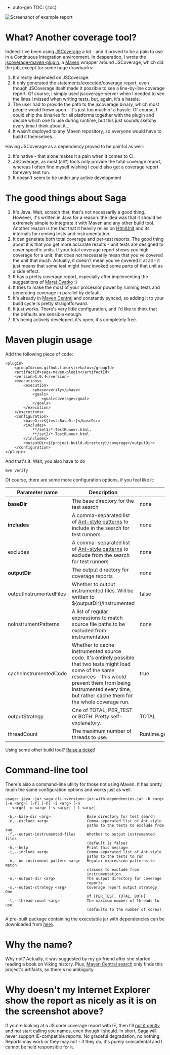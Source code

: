 * auto-gen TOC:
{:toc}

![Screenshot of example report](http://i40.tinypic.com/1s1c20.jpg)

What? Another coverage tool?
============================

Indeed. I've been using [JSCoverage](http://siliconforks.com/jscoverage/) a lot - and it proved to be a pain to use in
a Continuous Integration environment. In desperation, I wrote the
[jscoverage-maven-plugin](https://github.com/timurstrekalov/jscoverage-maven-plugin), a
[Maven](http://maven.apache.org/) wrapper around JSCoverage, which did the job, except for some huge drawbacks:

1. It directly depended on JSCoverage.
2. It only generated the statements/executed/coverage report, even though JSCoverage itself made it possible to see
    a line-by-line coverage report. Of course, I simply used jscoverage-server when I needed to see the lines I missed
    when writing tests, but, again, it's a hassle.
3. The user had to provide the path to the jscoverage binary, which most people would frown upon -
    it's just too much of a hassle. Of course, I could ship the binaries for all platforms together with the plugin
    and decide which one to use during runtime, but this just sounds sketchy every time I think about it...
4. It wasn't deployed to any Maven repository, so everyone would have to build it themselves.

Having JSCoverage as a dependency proved to be painful as well:

1. It's native - that alone makes it a pain when it comes to CI.
2. JSCoverage, as most (all?) tools only provide the total coverage report, whereas I often find myself wishing I could
    also get a coverage report for every test run.
3. It doesn't seem to be under any active development

The good things about Saga
==========================

1. It's Java. Wait, scratch that, that's not necessarily a good thing. However, it's written in Java for a reason: the
    idea was that it should be extremely simple to integrate it with Maven and any other build tool. Another reason is
    the fact that it heavily relies on [HtmlUnit](http://htmlunit.sourceforge.net/) and its internals for running
    tests and instrumentation.
2. It can generate both total coverage and per-test reports. The good thing about it is that you get more accurate
    results - unit tests are designed to cover specific units. If your total coverage report shows you high coverage
    for a unit, that does not necessarily mean that you've covered the unit that much. Actually, it doesn't mean you've
    covered it at all - it just means that some test might have invoked some parts of that unit as a side effect.
3. It has a pretty coverage report, especially after implementing the suggestions of
    [Marat Dyatko](https://github.com/vectart) :)
4. It tries to make the most of your processor power by running tests and generating coverage in parallel by default.
5. It's already in [Maven Central](http://repo1.maven.org/) and constantly synced, so adding it to your build cycle
    is pretty straightforward.
6. It just works. There's very little configuration, and I'd like to think that the defaults are sensible enough.
7. It's being actively developed, it's open, it's completely free.

Maven plugin usage
==================

Add the following piece of code:

    <plugin>
        <groupId>com.github.timurstrekalov</groupId>
        <artifactId>saga-maven-plugin</artifactId>
        <version>1.0.4</version>
        <executions>
            <execution>
                <phase>verify</phase>
                <goals>
                    <goal>coverage</goal>
                </goals>
            </execution>
        </executions>
        <configuration>
            <baseDir>${testsBaseDir}</baseDir>
            <includes>
                **/set1/*-TestRunner.html,
                **/set2/*-TestRunner.html
            </includes>
            <outputDir>${project.build.directory}/coverage</outputDir>
        </configuration>
    </plugin>

And that's it. Wait, you also have to do

    mvn verify

Of course, there are some more configuration options, if you feel like it:

<table>
    <thead>
        <tr>
            <th>Parameter name</th>
            <th>Description</th>
            <th>Default value</th>
        </tr>
    </thead>
    <tbody>
        <tr>
            <td><strong>baseDir</strong></td>
            <td>The base directory for the test search</td>
            <td>none</td>
        </tr>
        <tr>
            <td><strong>includes</strong></td>
            <td>
                A comma-separated list of
                <a href="http://ant.apache.org/manual/dirtasks.html#patterns">Ant-style patterns</a> to include in
                the search for test runners
            </td>
            <td>none</td>
        </tr>
        <tr>
            <td>excludes</td>
            <td>
                A comma-separated list of
                <a href="http://ant.apache.org/manual/dirtasks.html#patterns">Ant-style patterns</a> to exclude from
                the search for test runners
            </td>
            <td>none</td>
        </tr>
        <tr>
            <td><strong>outputDir</strong></td>
            <td>The output directory for coverage reports</td>
            <td>none</td>
        </tr>
        <tr>
            <td>outputInstrumentedFiles</td>
            <td>Whether to output instrumented files. Will be written to ${outputDir}/instrumented</td>
            <td>false</td>
        </tr>
        <tr>
            <td>noInstrumentPatterns</td>
            <td>A list of regular expressions to match source file paths to be excluded from instrumentation</td>
            <td>none</td>
        </tr>
        <tr>
            <td>cacheInstrumentedCode</td>
            <td>
                Whether to cache instrumented source code. It's entirely possible that two tests might load some of the
                same resources - this would prevent them from being instrumented every time, but rather cache them for
                the whole coverage run.
            </td>
            <td>true</td>
        </tr>
        <tr>
            <td>outputStrategy</td>
            <td>One of TOTAL, PER_TEST or BOTH. Pretty self-explanatory.</td>
            <td>TOTAL</td>
        </tr>
        <tr>
            <td>threadCount</td>
            <td>The maximum number of threads to use.</td>
            <td>Runtime.getRuntime().availableProcessors()</td>
        </tr>
    </tbody>
</table>

Using some other build tool? [Raise a ticket](https://github.com/timurstrekalov/saga/issues/new)!

Command-line tool
=================

There's also a command-line utility for those not using Maven. It has pretty much the same configuration options and works just as well.

    usage: java -jar saga-cli-<version>-jar-with-dependencies.jar -b <arg> [-e <arg>] [-f] [-h] -i <arg> [-n
       <arg>] -o <arg> [-s <arg>] [-t <arg>]
    
     -b,--base-dir <arg>                Base directory for test search
     -e,--exclude <arg>                 Comma-separated list of Ant-style
                                        paths to the tests to exclude from run
     -f,--output-instrumented-files     Whether to output instrumented files
                                        (default is false)
     -h,--help                          Print this message
     -i,--include <arg>                 Comma-separated list of Ant-style
                                        paths to the tests to run
     -n,--no-instrument-pattern <arg>   Regular expression patterns to match
                                        classes to exclude from
                                        instrumentation
     -o,--output-dir <arg>              The output directory for coverage
                                        reports
     -s,--output-strategy <arg>         Coverage report output strategy. One
                                        of [PER_TEST, TOTAL, BOTH]
     -t,--thread-count <arg>            The maximum number of threads to use
                                        (defaults to the number of cores)
                                        
A pre-built package containing the executable jar with dependencies can be downloaded from [here](http://code.google.com/p/saga-javascript-coverage/downloads/list).

Why the name?
=============

Why not? Actually, it was suggested by my girlfriend after she started reading a book on Viking history. Plus,
[Maven Central search](search.maven.org) only finds this project's artifacts, so there's no ambiguity.

Why doesn't my Internet Explorer show the report as nicely as it is on the screenshot above?
============================================================================================

If you're looking at a JS code coverage report with IE, then I'll [put it gently](http://www.stopusingie.com/) and
not start calling you names, even though I should. In short, Saga will never support IE-compatible reports. No graceful
degradation, no nothing. Reports may work or they may not - if they do, it's purely coincidental and I cannot be held
responsible for it.
